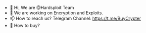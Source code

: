 - 👋 Hi, We are @Hardsploit Team
- 👀 We are working on Encryption and Exploits. 
- 📫 How to reach us? Telegram Channel: https://t.me/BuyCrypter
- 🛒 How to buy? <a href="https://t.me/BuyCrypter" target="_blank" Our Shop>
<!---
Hardsploit/Hardsploit is a ✨ special ✨ repository because its `README.md` (this file) appears on your GitHub profile.
You can click the Preview link to take a look at your changes.
--->
